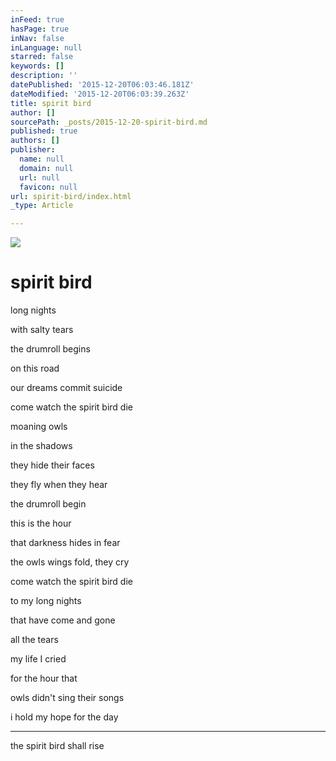 ```yaml
---
inFeed: true
hasPage: true
inNav: false
inLanguage: null
starred: false
keywords: []
description: ''
datePublished: '2015-12-20T06:03:46.181Z'
dateModified: '2015-12-20T06:03:39.263Z'
title: spirit bird
author: []
sourcePath: _posts/2015-12-20-spirit-bird.md
published: true
authors: []
publisher:
  name: null
  domain: null
  url: null
  favicon: null
url: spirit-bird/index.html
_type: Article

---
```

![](https://s3-us-west-2.amazonaws.com/the-grid-img/p/1bfd0bf41a89c26d5db41a9f3374551f24fb6e33.gif)

# spirit bird

long nights

with salty tears

the drumroll begins

on this road

our dreams commit suicide

come watch the spirit bird die

moaning owls

in the shadows

they hide their faces

they fly when they hear

the drumroll begin

this is the hour

that darkness hides in fear

the owls wings fold, they cry

come watch the spirit bird die

to my long nights

that have come and gone

all the tears

my life I cried

for the hour that

owls didn't sing their songs

i hold my hope for the day

____

the spirit bird shall rise